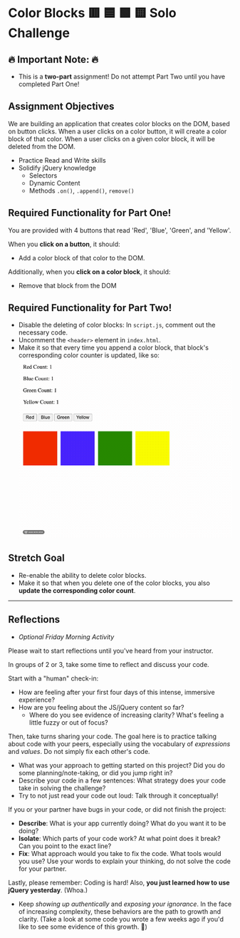 # Color Blocks 🟥 🟦 🟩 🟨 Solo Challenge

## 🔥 Important Note: 🔥

* This is a **two-part** assignment! Do not attempt Part Two until you have completed Part One!

## Assignment Objectives

We are building an application that creates color blocks on the DOM, based on button clicks. When a user clicks on a color button, it will create a color block of that color. When a user clicks on a given color block, it will be deleted from the DOM.

- Practice Read and Write skills
- Solidify jQuery knowledge
  - Selectors
  - Dynamic Content
  - Methods `.on()`, `.append()`, `remove()`

## Required Functionality for Part One!

You are provided with 4 buttons that read 'Red', 'Blue', 'Green', and 'Yellow'.

When you **click on a button**, it should:
- Add a color block of that color to the DOM.

Additionally, when you **click on a color block**, it should:
- Remove that block from the DOM


## Required Functionality for Part Two!

* Disable the deleting of color blocks: In `script.js`, comment out the necessary code.
* Uncomment the `<header>` element in `index.html`.
* Make it so that every time you append a color block, that block's corresponding color counter is updated, like so:
  ![demo](./demo.gif)


## Stretch Goal

* Re-enable the ability to delete color blocks.
* Make it so that when you delete one of the color blocks, you also **update the corresponding color count**.

---

## Reflections

* *Optional Friday Morning Activity*

Please wait to start reflections until you've heard from your instructor.

In groups of 2 or 3, take some time to reflect and discuss your code.

Start with a "human" check-in:

* How are feeling after your first four days of this intense, immersive experience?
* How are you feeling about the JS/jQuery content so far?
  * Where do you see evidence of increasing clarity? What's feeling a little fuzzy or out of focus?

Then, take turns sharing your code. The goal here is to practice talking about code with your peers, especially using the vocabulary of *expressions* and *values*. Do not simply fix each other's code.

* What was your approach to getting started on this project? Did you do some planning/note-taking, or did you jump right in?
* Describe your code in a few sentences: What strategy does your code take in solving the challenge?
* Try to not just read your code out loud: Talk through it conceptually!

If you or your partner have bugs in your code, or did not finish the project:

* **Describe**: What is your app currently doing? What do you want it to be doing?
* **Isolate**: Which parts of your code work? At what point does it break? Can you point to the exact line?
* **Fix**: What approach would you take to fix the code. What tools would you use? Use your words to explain your thinking, do not solve the code for your partner.

Lastly, please remember: Coding is hard! Also, **you just learned how to use jQuery yesterday**. (Whoa.)

* Keep *showing up authentically* and *exposing your ignorance*. In the face of increasing complexity, these behaviors are the path to growth and clarity. (Take a look at some code you wrote a few weeks ago if you'd like to see some evidence of this growth. 🙂)
